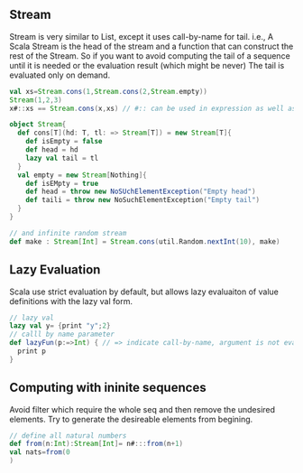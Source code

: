 ## Stream
Stream is very similar to List, except it uses call-by-name for tail. i.e., A Scala Stream is the head of the stream and a function that can construct the rest of the Stream. So if you want to avoid computing the tail of a 
sequence until it is needed or the evaluation result (which might be never)
The tail is evaluated only on demand.
```scala
val xs=Stream.cons(1,Stream.cons(2,Stream.empty))
Stream(1,2,3)
x#::xs == Stream.cons(x,xs) // #:: can be used in expression as well as patterns

object Stream{
  def cons[T](hd: T, tl: => Stream[T]) = new Stream[T]{
    def isEmpty = false
    def head = hd
    lazy val tail = tl
  }
  val empty = new Stream[Nothing]{
    def isEMpty = true
    def head = throw new NoSUchElementException("Empty head")
    def taili = throw new NoSuchElementException("Empty tail")
  }
}

// and infinite random stream
def make : Stream[Int] = Stream.cons(util.Random.nextInt(10), make)
```
## Lazy Evaluation
Scala use strict evaluation by default, but allows lazy evaluaiton of value definitions with the lazy val form.
```Scala
// lazy val
lazy val y= {print "y";2}
// calll by name parameter
def lazyFun(p:=>Int) { // => indicate call-by-name, argument is not evaluated at the point of function application, but instead is evaluated at each use within the function.
  print p
}
```

## Computing with ininite sequences
Avoid filter which require the whole seq and then remove the undesired elements. Try to generate the desireable 
elements from begining.
```scala
// define all natural numbers
def from(n:Int):Stream[Int]= n#:::from(n+1)
val nats=from(0
)
```
